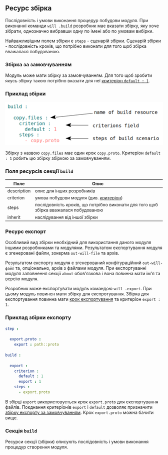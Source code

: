 
## Ресурс збірка

Послідовність і умови виконання процедур побудови модуля. При виконанні команди <code>will .build</code> розробник має вказати збірку, яку хоче зібрати, однозначно вибравши одну по імені або по умовам вибірки.

Найважливішим полем збірки є `steps` - сценарій збірки. Сценарій збірки - послідовність кроків, що потрібно виконати для того щоб збірка вважалася побудованою.

### Збірка за замовчуванням

Модуль може мати збірку за замовчуванням. Для того щоб зробити якусь збірку такою потрібно вказати для неї [критеріон `default : 1`](Criterions.md#Використання).

### Приклад збірки

![section.build.png](../../images/section.build.png)

Збірку з назвою `copy.files` має один крок `copy.proto`. Критеріон `default : 1` робить цю збірку збіркою за замовчуванням.

### Поля ресурсів секції `build`  

| Поле          | Опис                                                             |
|---------------|------------------------------------------------------------------|
| description   | опис для інших розробників                                       |
| criterion     | умова побудови модуля (див. [критеріон](Criterions.md))          |
| steps         | послідовність кроків, що потрібно виконати для того щоб збірка вважалася побудованою        |
| inherit       | наслідування від іншої збірки                        |

### Ресурс експорт

Особливий вид збірки необхідний для використання даного модуля іншими розробниками та модулями. Результатом експортування модуля є згенеровані файли, зокерма <code>out-will-file</code> та архів.

Результатом експорту модуля є згенерований конфігураційний `out-will-файл` та, опціонально, архів з файлами модуля. При експортуванні модуля заповнення секції `about` обов'язкова і вона повинна мати ім'я та версію модуля.  

Розробник може експортувати модуль командою `will .export`. При цьому модуль повинен мати збірку для експротування. Збірка для експортування повинна мати [крок експортування](ResourceStep.md#вбудований-крок-predefinedexport) та критеріон `export : 1`.

### Приклад збірки експорту

```yaml
step :

  export.proto :
    export : path::proto

build :

  export :
    criterion :
      default : 1
      export : 1
    steps :
      - export.proto
```

В збірці `export` використовується крок `export.proto` для експортування файлів. Поєднання критеріонів `export` i `default` дозволяє призначити [збірку експорту за замовчуванням](Criterions.md#Використання). Крок `export.proto` можна бачити вище.

### Секція <code>build</code>

Ресурси секції (збірки) описують послідовність і умови виконання процедур створення модуля.  
